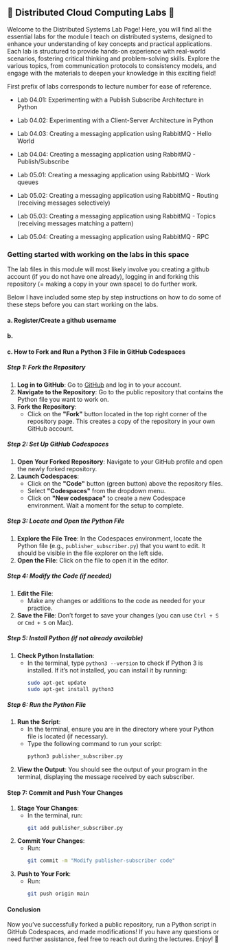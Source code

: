 ## 🧪 Distributed Cloud Computing Labs 🧪

Welcome to the Distributed Systems Lab Page! Here, you will find all the essential labs for the module I teach on distributed systems, designed to enhance your understanding of key concepts and practical applications. Each lab is structured to provide hands-on experience with real-world scenarios, fostering critical thinking and problem-solving skills. Explore the various topics, from communication protocols to consistency models, and engage with the materials to deepen your knowledge in this exciting field!

First prefix of labs corresponds to lecture number for ease of reference.

* Lab 04.01: Experimenting with a Publish Subscribe Architecture in Python
* Lab 04.02: Experimenting with a Client-Server Architecture in Python
* Lab 04.03: Creating a messaging application using RabbitMQ - Hello World
* Lab 04.04: Creating a messaging application using RabbitMQ - Publish/Subscribe

* Lab 05.01: Creating a messaging application using RabbitMQ - Work queues
* Lab 05.02: Creating a messaging application using RabbitMQ - Routing (receiving messages selectively)
* Lab 05.03: Creating a messaging application using RabbitMQ - Topics (receiving messages matching a pattern)
* Lab 05.04: Creating a messaging application using RabbitMQ - RPC

### Getting started with working on the labs in this space

The lab files in this module will most likely involve you creating a github account (if you do not have one already), logging in and forking this repository (= making a copy in your own space) to do further work. 

Below I have included some step by step instructions on how to do some of these steps before you can start working on the labs. 

#### a. Register/Create a github username

#### b. 

#### c. How to Fork and Run a Python 3 File in GitHub Codespaces

##### Step 1: Fork the Repository
1. **Log in to GitHub**: Go to [GitHub](https://github.com) and log in to your account.
2. **Navigate to the Repository**: Go to the public repository that contains the Python file you want to work on.
3. **Fork the Repository**:
   - Click on the **"Fork"** button located in the top right corner of the repository page. This creates a copy of the repository in your own GitHub account.

##### Step 2: Set Up GitHub Codespaces
1. **Open Your Forked Repository**: Navigate to your GitHub profile and open the newly forked repository.
2. **Launch Codespaces**:
   - Click on the **"Code"** button (green button) above the repository files.
   - Select **"Codespaces"** from the dropdown menu.
   - Click on **"New codespace"** to create a new Codespace environment. Wait a moment for the setup to complete.

##### Step 3: Locate and Open the Python File
1. **Explore the File Tree**: In the Codespaces environment, locate the Python file (e.g., `publisher_subscriber.py`) that you want to edit. It should be visible in the file explorer on the left side.
2. **Open the File**: Click on the file to open it in the editor.

##### Step 4: Modify the Code (if needed)
1. **Edit the File**:
   - Make any changes or additions to the code as needed for your practice.
2. **Save the File**: Don’t forget to save your changes (you can use `Ctrl + S` or `Cmd + S` on Mac).

##### Step 5: Install Python (if not already available)
1. **Check Python Installation**:
   - In the terminal, type `python3 --version` to check if Python 3 is installed. If it’s not installed, you can install it by running:
     ```bash
     sudo apt-get update
     sudo apt-get install python3
     ```

##### Step 6: Run the Python File
1. **Run the Script**:
   - In the terminal, ensure you are in the directory where your Python file is located (if necessary).
   - Type the following command to run your script:
     ```bash
     python3 publisher_subscriber.py
     ```
2. **View the Output**: You should see the output of your program in the terminal, displaying the message received by each subscriber.

#### Step 7: Commit and Push Your Changes
1. **Stage Your Changes**:
   - In the terminal, run:
     ```bash
     git add publisher_subscriber.py
     ```
2. **Commit Your Changes**:
   - Run:
     ```bash
     git commit -m "Modify publisher-subscriber code"
     ```
3. **Push to Your Fork**:
   - Run:
     ```bash
     git push origin main
     ```

#### Conclusion
Now you’ve successfully forked a public repository, run a Python script in GitHub Codespaces, and made modifications! If you have any questions or need further assistance, feel free to reach out during the lectures. Enjoy! 🚀